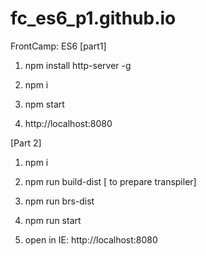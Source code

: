 # fc_es6_p1.github.io
FrontCamp: ES6 [part1]

1. npm install http-server -g

2. npm i

3. npm start

4. http://localhost:8080

[Part 2]
1. npm i

2. npm run build-dist [ to prepare transpiler]

3. npm run brs-dist

4. npm run start

5. open in IE: http://localhost:8080

